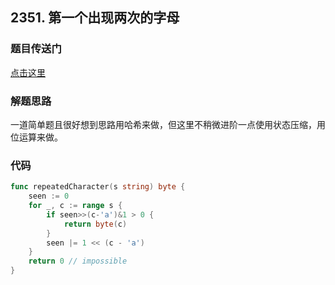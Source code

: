 ## 2351. 第一个出现两次的字母

### 题目传送门

[点击这里](https://leetcode.cn/problems/first-letter-to-appear-twice/)

### 解题思路

一道简单题且很好想到思路用哈希来做，但这里不稍微进阶一点使用状态压缩，用位运算来做。

### 代码

```go
func repeatedCharacter(s string) byte {
	seen := 0
	for _, c := range s {
		if seen>>(c-'a')&1 > 0 {
			return byte(c)
		}
		seen |= 1 << (c - 'a')
	}
	return 0 // impossible
}

```